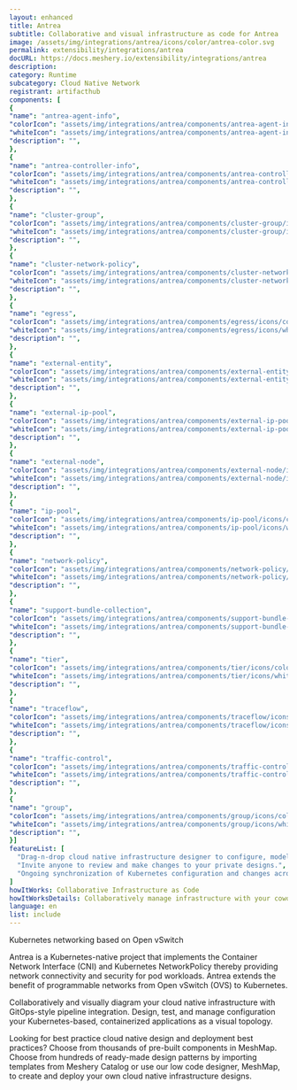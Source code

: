 ```yaml
---
layout: enhanced
title: Antrea
subtitle: Collaborative and visual infrastructure as code for Antrea
image: /assets/img/integrations/antrea/icons/color/antrea-color.svg
permalink: extensibility/integrations/antrea
docURL: https://docs.meshery.io/extensibility/integrations/antrea
description: 
category: Runtime
subcategory: Cloud Native Network
registrant: artifacthub
components: [
{
"name": "antrea-agent-info",
"colorIcon": "assets/img/integrations/antrea/components/antrea-agent-info/icons/color/antrea-agent-info-color.svg",
"whiteIcon": "assets/img/integrations/antrea/components/antrea-agent-info/icons/white/antrea-agent-info-white.svg",
"description": "",
},
{
"name": "antrea-controller-info",
"colorIcon": "assets/img/integrations/antrea/components/antrea-controller-info/icons/color/antrea-controller-info-color.svg",
"whiteIcon": "assets/img/integrations/antrea/components/antrea-controller-info/icons/white/antrea-controller-info-white.svg",
"description": "",
},
{
"name": "cluster-group",
"colorIcon": "assets/img/integrations/antrea/components/cluster-group/icons/color/cluster-group-color.svg",
"whiteIcon": "assets/img/integrations/antrea/components/cluster-group/icons/white/cluster-group-white.svg",
"description": "",
},
{
"name": "cluster-network-policy",
"colorIcon": "assets/img/integrations/antrea/components/cluster-network-policy/icons/color/cluster-network-policy-color.svg",
"whiteIcon": "assets/img/integrations/antrea/components/cluster-network-policy/icons/white/cluster-network-policy-white.svg",
"description": "",
},
{
"name": "egress",
"colorIcon": "assets/img/integrations/antrea/components/egress/icons/color/egress-color.svg",
"whiteIcon": "assets/img/integrations/antrea/components/egress/icons/white/egress-white.svg",
"description": "",
},
{
"name": "external-entity",
"colorIcon": "assets/img/integrations/antrea/components/external-entity/icons/color/external-entity-color.svg",
"whiteIcon": "assets/img/integrations/antrea/components/external-entity/icons/white/external-entity-white.svg",
"description": "",
},
{
"name": "external-ip-pool",
"colorIcon": "assets/img/integrations/antrea/components/external-ip-pool/icons/color/external-ip-pool-color.svg",
"whiteIcon": "assets/img/integrations/antrea/components/external-ip-pool/icons/white/external-ip-pool-white.svg",
"description": "",
},
{
"name": "external-node",
"colorIcon": "assets/img/integrations/antrea/components/external-node/icons/color/external-node-color.svg",
"whiteIcon": "assets/img/integrations/antrea/components/external-node/icons/white/external-node-white.svg",
"description": "",
},
{
"name": "ip-pool",
"colorIcon": "assets/img/integrations/antrea/components/ip-pool/icons/color/ip-pool-color.svg",
"whiteIcon": "assets/img/integrations/antrea/components/ip-pool/icons/white/ip-pool-white.svg",
"description": "",
},
{
"name": "network-policy",
"colorIcon": "assets/img/integrations/antrea/components/network-policy/icons/color/network-policy-color.svg",
"whiteIcon": "assets/img/integrations/antrea/components/network-policy/icons/white/network-policy-white.svg",
"description": "",
},
{
"name": "support-bundle-collection",
"colorIcon": "assets/img/integrations/antrea/components/support-bundle-collection/icons/color/support-bundle-collection-color.svg",
"whiteIcon": "assets/img/integrations/antrea/components/support-bundle-collection/icons/white/support-bundle-collection-white.svg",
"description": "",
},
{
"name": "tier",
"colorIcon": "assets/img/integrations/antrea/components/tier/icons/color/tier-color.svg",
"whiteIcon": "assets/img/integrations/antrea/components/tier/icons/white/tier-white.svg",
"description": "",
},
{
"name": "traceflow",
"colorIcon": "assets/img/integrations/antrea/components/traceflow/icons/color/traceflow-color.svg",
"whiteIcon": "assets/img/integrations/antrea/components/traceflow/icons/white/traceflow-white.svg",
"description": "",
},
{
"name": "traffic-control",
"colorIcon": "assets/img/integrations/antrea/components/traffic-control/icons/color/traffic-control-color.svg",
"whiteIcon": "assets/img/integrations/antrea/components/traffic-control/icons/white/traffic-control-white.svg",
"description": "",
},
{
"name": "group",
"colorIcon": "assets/img/integrations/antrea/components/group/icons/color/group-color.svg",
"whiteIcon": "assets/img/integrations/antrea/components/group/icons/white/group-white.svg",
"description": "",
}]
featureList: [
  "Drag-n-drop cloud native infrastructure designer to configure, model, and deploy your workloads.",
  "Invite anyone to review and make changes to your private designs.",
  "Ongoing synchronization of Kubernetes configuration and changes across any number of clusters."
]
howItWorks: Collaborative Infrastructure as Code
howItWorksDetails: Collaboratively manage infrastructure with your coworkers synchronously sharing the same designs.
language: en
list: include
---
```

<p>
Kubernetes networking based on Open vSwitch
</p>
<p>Antrea is a Kubernetes-native project that implements the Container Network Interface (CNI) and Kubernetes NetworkPolicy thereby providing network connectivity and security for pod workloads. Antrea extends the benefit of programmable networks from Open vSwitch (OVS) to Kubernetes.</p><p>
    Collaboratively and visually diagram your cloud native infrastructure with GitOps-style pipeline integration. Design, test, and manage configuration your Kubernetes-based, containerized applications as a visual topology.
</p>
<p>
    Looking for best practice cloud native design and deployment best practices? Choose from thousands of pre-built components in MeshMap. Choose from hundreds of ready-made design patterns by importing templates from Meshery Catalog or use our low code designer, MeshMap, to create and deploy your own cloud native infrastructure designs.
</p>

